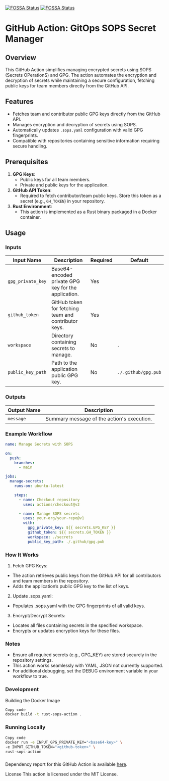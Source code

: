 [![FOSSA Status](https://app.fossa.com/api/projects/git%2Bgithub.com%2Fweaveworks%2Fsops-gitops-github-action.svg?type=shield&issueType=license)](https://app.fossa.com/projects/git%2Bgithub.com%2Fweaveworks%2Fsops-gitops-github-action?ref=badge_shield&issueType=license)
[![FOSSA Status](https://app.fossa.com/api/projects/git%2Bgithub.com%2Fweaveworks%2Fsops-gitops-github-action.svg?type=shield&issueType=security)](https://app.fossa.com/projects/git%2Bgithub.com%2Fweaveworks%2Fsops-gitops-github-action?ref=badge_shield&issueType=security)

# GitHub Action: GitOps SOPS Secret Manager

## Overview

This GitHub Action simplifies managing encrypted secrets using SOPS (Secrets OPerationS) and GPG. The action automates the encryption and decryption of secrets while maintaining a secure configuration, fetching public keys for team members directly from the GitHub API.

## Features

- Fetches team and contributor public GPG keys directly from the GitHub API.
- Manages encryption and decryption of secrets using SOPS.
- Automatically updates `.sops.yaml` configuration with valid GPG fingerprints.
- Compatible with repositories containing sensitive information requiring secure handling.

## Prerequisites

1. **GPG Keys**:
    - Public keys for all team members.
    - Private and public keys for the application.
2. **GitHub API Token**:
    - Required to fetch contributor/team public keys. Store this token as a secret (e.g., `GH_TOKEN`) in your repository.
3. **Rust Environment**:
    - This action is implemented as a Rust binary packaged in a Docker container.

## Usage

### Inputs

| Input Name           | Description                                           | Required | Default |
|----------------------|-------------------------------------------------------|----------|---------|
| `gpg_private_key`    | Base64-encoded private GPG key for the application.   | Yes      |         |
| `github_token`       | GitHub token for fetching team and contributor keys.  | Yes      |         |
| `workspace`          | Directory containing secrets to manage.              | No       | `.`     |
| `public_key_path`    | Path to the application public GPG key.              | No       | `./.github/gpg.pub` |

### Outputs

| Output Name          | Description                                           |
|----------------------|-------------------------------------------------------|
| `message`            | Summary message of the action's execution.           |

### Example Workflow

```yaml
name: Manage Secrets with SOPS

on:
  push:
    branches:
      - main

jobs:
  manage-secrets:
    runs-on: ubuntu-latest

    steps:
      - name: Checkout repository
        uses: actions/checkout@v3

      - name: Manage SOPS secrets
        uses: your-org/your-repo@v1
        with:
          gpg_private_key: ${{ secrets.GPG_KEY }}
          github_token: ${{ secrets.GH_TOKEN }}
          workspace: ./secrets
          public_key_path: ./.github/gpg.pub
```

### How It Works

1. Fetch GPG Keys:

- The action retrieves public keys from the GitHub API for all contributors and team members in the repository.
- Adds the application’s public GPG key to the list of keys.

2. Update .sops.yaml:

- Populates .sops.yaml with the GPG fingerprints of all valid keys.

3. Encrypt/Decrypt Secrets:

- Locates all files containing secrets in the specified workspace.
- Encrypts or updates encryption keys for these files.

### Notes
- Ensure all required secrets (e.g., GPG_KEY) are stored securely in the repository settings.
- This action works seamlessly with YAML, JSON not currently supported.
- For additional debugging, set the DEBUG environment variable in your workflow to true.

### Development

Building the Docker Image
```bash
Copy code
docker build -t rust-sops-action .
```

### Running Locally
```bash
Copy code
docker run -e INPUT_GPG_PRIVATE_KEY="<base64-key>" \
-e INPUT_GITHUB_TOKEN="<github-token>" \
rust-sops-action
```

###
Dependency report for this GitHub Action is available [here](https://app.fossa.com/reports/7b1b1b3b-1b1b-4b1b-8b1b-1b1b1b1b1b1b).

License
This action is licensed under the MIT License.
